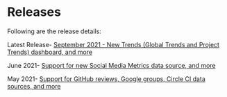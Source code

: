 # Releases

Following are the release details:

Latest Release- [September 2021 - New Trends \(Global Trends and Project Trends\) dashboard, and more](september-2021.md)

June 2021- [Support for new Social Media Metrics data source, and more](june-2021.md)

May 2021- [Support for GitHub reviews, Google groups, Circle CI data sources, and more](may-2021.md)



